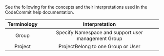 See the following for the concepts and their interpretations used in the CodeCommit help documentation.


| Terminology     |   Interpretation | 
| :--------: | :--------:| 
| Group  | Specify Namespace and support user management Group | 
| Project  | ProjectBelong to one Group or User | 
